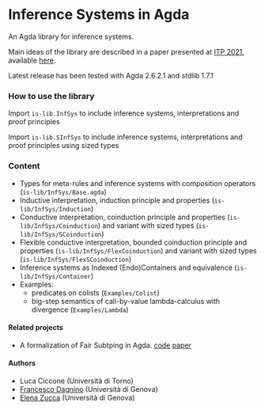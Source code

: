 # Inference Systems in Agda 

An Agda library for inference systems.

Main ideas of the library are described in a paper presented at [ITP 2021](http://easyconferences.eu/itp2021/), available [here](https://drops.dagstuhl.de/opus/volltexte/2021/13908/). 

Latest release has been tested with Agda 2.6.2.1 and stdlib 1.7.1

### How to use the library

Import ```is-lib.InfSys``` to include inference systems, interpretations and proof principles

Import ```is-lib.SInfSys``` to include inference systems, interpretations and proof principles using sized types 


### Content 
* Types for meta-rules and inference systems with composition operators (```is-lib/InfSys/Base.agda```) 
* Inductive interpretation, induction principle and properties (```is-lib/InfSys/Induction```) 
* Conductive interpretation, coinduction principle and properties (```is-lib/InfSys/Coinduction```) and variant with sized types (```is-lib/InfSys/SCoinduction```)
* Flexible conductive interpretation, bounded coinduction principle and properties (```is-lib/InfSys/FlexCoinduction```) and variant with sized types (```is-lib/InfSys/FlexSCoinduction```)
* Inference systems as Indexed (Endo)Containers and equivalence (```is-lib/InfSys/Container```)
* Examples: 
  * predicates on colists (```Examples/Colist```) 
  * big-step semantics of call-by-value lambda-calculus with divergence (```Examples/Lambda```) 

#### Related projects 
* A formalization of Fair Subtping in Agda. [code](https://github.com/boystrange/FairSubtypingAgda) [paper](https://drops.dagstuhl.de/opus/volltexte/2021/14194/) 

#### Authors 
* Luca Ciccone (Università di Torno)
* [Francesco Dagnino](https://fdgn.github.io/) (Università di Genova)
* [Elena Zucca](https://person.dibris.unige.it/zucca-elena/) (Università di Genova)

